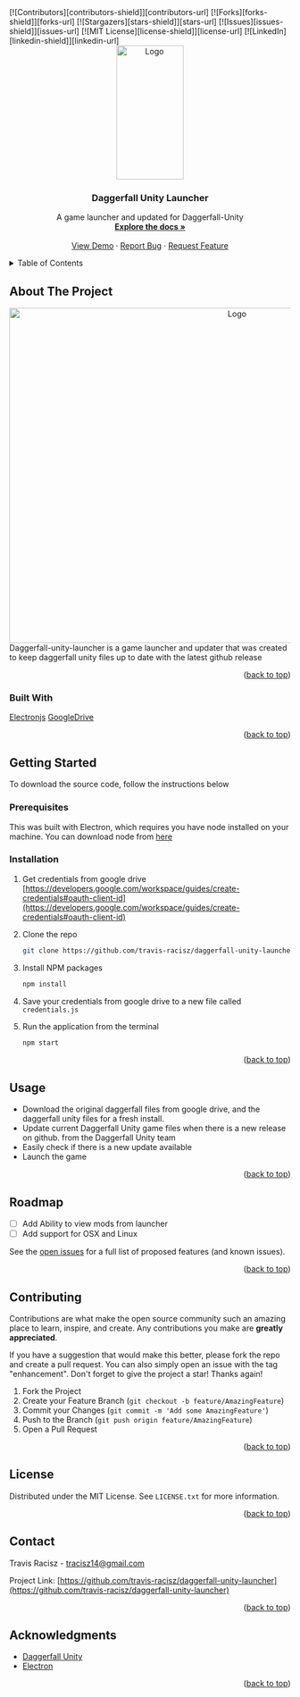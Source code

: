 <div id="top"></div>
[![Contributors][contributors-shield]][contributors-url]
[![Forks][forks-shield]][forks-url]
[![Stargazers][stars-shield]][stars-url]
[![Issues][issues-shield]][issues-url]
[![MIT License][license-shield]][license-url]
[![LinkedIn][linkedin-shield]][linkedin-url]



<!-- PROJECT LOGO -->
<br />
<div align="center">
  <a href="https://github.com/travis-racisz/daggerfall-unity-launcher">
    <img src="https://github.com/travis-racisz/daggerfall-unity-launcher/blob/master/assets/daggerfalllauncher.png?raw=true" alt="Logo" width="120" height="240">
  </a>

<h3 align="center">Daggerfall Unity Launcher</h3>

  <p align="center">
    A game launcher and updated for Daggerfall-Unity
    <br />
    <a href="https://github.com/travis-racisz/daggerfall-unity-launcher"><strong>Explore the docs »</strong></a>
    <br />
    <br />
    <a href="https://github.com/travis-racisz/daggerfall-unity-launcher">View Demo</a>
    ·
    <a href="https://github.com/travis-racisz/daggerfall-unity-launcher/issues">Report Bug</a>
    ·
    <a href="https://github.com/travis-racisz/daggerfall-unity-launcher/issues">Request Feature</a>
  </p>
</div>



<!-- TABLE OF CONTENTS -->
<details>
  <summary>Table of Contents</summary>
  <ol>
    <li>
      <a href="#about-the-project">About The Project</a>
      <ul>
        <li><a href="#built-with">Built With</a></li>
      </ul>
    </li>
    <li>
      <a href="#getting-started">Getting Started</a>
      <ul>
        <li><a href="#prerequisites">Prerequisites</a></li>
        <li><a href="#installation">Installation</a></li>
      </ul>
    </li>
    <li><a href="#usage">Usage</a></li>
    <li><a href="#roadmap">Roadmap</a></li>
    <li><a href="#contributing">Contributing</a></li>
    <li><a href="#license">License</a></li>
    <li><a href="#contact">Contact</a></li>
    <li><a href="#acknowledgments">Acknowledgments</a></li>
  </ol>
</details>



<!-- ABOUT THE PROJECT -->
## About The Project
<!-- 
[![Daggerfall Unity Launcher][product-screenshot]](https://github.com/travis-racisz/daggerfall-unity-launcher/blob/master/assets/launcher.PNG?raw=true) -->
<div align = "center">
  <img src = "https://github.com/travis-racisz/daggerfall-unity-launcher/blob/master/assets/launcher.PNG?raw=true" alt="Logo" width="800" height="600">
</div>
Daggerfall-unity-launcher is a game launcher and updater that was created to keep daggerfall unity files up to date with the latest github release

<p align="right">(<a href="#top">back to top</a>)</p>



### Built With

[Electronjs](https://www.electronjs.org/)
[GoogleDrive](https://developers.google.com/drive)


<p align="right">(<a href="#top">back to top</a>)</p>



<!-- GETTING STARTED -->
## Getting Started

To download the source code, follow the instructions below

### Prerequisites

This was built with Electron, which requires you have node installed on your machine. 
You can download node from [here](https://nodejs.org/en/download/)

### Installation

1. Get credentials from google drive [https://developers.google.com/workspace/guides/create-credentials#oauth-client-id](https://developers.google.com/workspace/guides/create-credentials#oauth-client-id)
2. Clone the repo
   ```sh
   git clone https://github.com/travis-racisz/daggerfall-unity-launcher.git
   ```
3. Install NPM packages
   ```sh
   npm install
   ```
4. Save your credentials from google drive to a new file called `credentials.js`

5. Run the application from the terminal 
    ```sh 
    npm start
    ```

<p align="right">(<a href="#top">back to top</a>)</p>



<!-- USAGE EXAMPLES -->
## Usage

- Download the original daggerfall files from google drive, and the daggerfall unity files for a fresh install. 
- Update current Daggerfall Unity game files when there is a new release on github. from the Daggerfall Unity team 
- Easily check if there is a new update available 
- Launch the game


<p align="right">(<a href="#top">back to top</a>)</p>



<!-- ROADMAP -->
## Roadmap

- [ ] Add Ability to view mods from launcher
- [ ] Add support for OSX and Linux

See the [open issues](https://github.com/travis-racisz/daggerfall-unity-launcher/issues) for a full list of proposed features (and known issues).

<p align="right">(<a href="#top">back to top</a>)</p>



<!-- CONTRIBUTING -->
## Contributing

Contributions are what make the open source community such an amazing place to learn, inspire, and create. Any contributions you make are **greatly appreciated**.

If you have a suggestion that would make this better, please fork the repo and create a pull request. You can also simply open an issue with the tag "enhancement".
Don't forget to give the project a star! Thanks again!

1. Fork the Project
2. Create your Feature Branch (`git checkout -b feature/AmazingFeature`)
3. Commit your Changes (`git commit -m 'Add some AmazingFeature'`)
4. Push to the Branch (`git push origin feature/AmazingFeature`)
5. Open a Pull Request

<p align="right">(<a href="#top">back to top</a>)</p>



<!-- LICENSE -->
## License

Distributed under the MIT License. See `LICENSE.txt` for more information.

<p align="right">(<a href="#top">back to top</a>)</p>



<!-- CONTACT -->
## Contact

Travis Racisz - tracisz14@gmail.com

Project Link: [https://github.com/travis-racisz/daggerfall-unity-launcher](https://github.com/travis-racisz/daggerfall-unity-launcher)

<p align="right">(<a href="#top">back to top</a>)</p>



<!-- ACKNOWLEDGMENTS -->
## Acknowledgments

* [Daggerfall Unity](https://github.com/Interkarma/daggerfall-unity)
* [Electron](https://www.electronjs.org/)

<p align="right">(<a href="#top">back to top</a>)</p>



<!-- MARKDOWN LINKS & IMAGES -->
<!-- https://www.markdownguide.org/basic-syntax/#reference-style-links -->
[contributors-shield]: https://img.shields.io/github/contributors/travis-racisz/daggerfall-unity-launcher.svg?style=for-the-badge
[contributors-url]: https://github.com/travis-racisz/daggerfall-unity-launcher/graphs/contributors
[forks-shield]: https://img.shields.io/github/forks/travis-racisz/daggerfall-unity-launcher.svg?style=for-the-badge
[forks-url]: https://github.com/travis-racisz/daggerfall-unity-launcher/network/members
[stars-shield]: https://img.shields.io/github/stars/travis-racisz/daggerfall-unity-launcher.svg?style=for-the-badge
[stars-url]: https://github.com/travis-racisz/daggerfall-unity-launcher/stargazers
[issues-shield]: https://img.shields.io/github/issues/travis-racisz/daggerfall-unity-launcher.svg?style=for-the-badge
[issues-url]: https://github.com/travis-racisz/daggerfall-unity-launcher/issues
[license-shield]: https://img.shields.io/github/license/travis-racisz/daggerfall-unity-launcher.svg?style=for-the-badge
[license-url]: https://github.com/travis-racisz/daggerfall-unity-launcher/blob/master/LICENSE.txt
[linkedin-shield]: https://img.shields.io/badge/-LinkedIn-black.svg?style=for-the-badge&logo=linkedin&colorB=555
[linkedin-url]: https://linkedin.com/in/travis-racisz-a5780682
[product-screenshot]: images/screenshot.png
